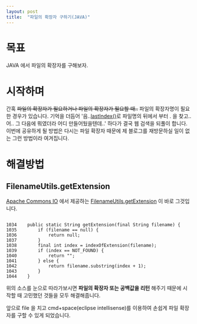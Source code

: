 ```yaml
---
layout: post
title:  "파일의 확장자 구하기(JAVA)"
---
```

# 목표
JAVA 에서 파일의 확장자를 구해보자.

# 시작하며
간혹 ~~파일의 확장자가 필요하거나 파일의 확장자가 필요할 때..~~ 파일의 확장자명이 필요한 경우가 있습니다.
기억을 더듬어 '음..[lastIndex()]()로 파일명의 뒤에서 부터 . 을 찾고.. 어.. 그 다음에 뭐였더라 어디 만들어뒀을텐데..' 하다가 결국 웹 검색을 되풀이 합니다.
이번에 공유하게 될 방법은 다시는 파일 확장자 때문에 제 블로그를 재방문하실 일이 없는 그런 방법이라 여겨집니다.

# 해결방법
## FilenameUtils.getExtension
[Apache Commons IO](https://commons.apache.org/proper/commons-io/) 에서 제공하는 [FilenameUtils.getExtension](http://commons.apache.org/proper/commons-io/javadocs/api-2.5/src-html/org/apache/commons/io/FilenameUtils.html#line.1034) 이 바로 그것입니다.


```

1034    public static String getExtension(final String filename) {
1035        if (filename == null) {
1036            return null;
1037        }
1038        final int index = indexOfExtension(filename);
1039        if (index == NOT_FOUND) {
1040            return "";
1041        } else {
1042            return filename.substring(index + 1);
1043        }
1044    }

```

위의 소스를 눈으로 따라가보시면 **파일의 확장자 또는 공백값을 리턴** 해주기 때문에 시작할 때 고민했던 것들을 모두 해결해줍니다.

앞으로 file 을 치고 cmd+space(eclipse intellisense)를 이용하여 손쉽게 파일 확장자를 구할 수 있게 되었습니다.
